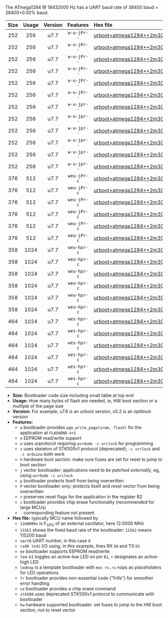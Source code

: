 The ATmega1284 @ 18432000 Hz has a UART baud rate of 38400 baud = 38400+0.00% baud.

|Size|Usage|Version|Features|Hex file|
|:-:|:-:|:-:|:-:|:--|
|252|256|u7.7|`w-u-jPr--`|[urboot+atmega1284++2m3040x++++4k8_uart0_rxd0_txd1_led+b0.hex](https://raw.githubusercontent.com/stefanrueger/urboot.hex/main/mcus/atmega1284/external_oscillator/fcpu++2m3040_Hz/br++++4k8_bps/urboot+atmega1284++2m3040x++++4k8_uart0_rxd0_txd1_led+b0.hex)|
|252|256|u7.7|`w-u-jPr--`|[urboot+atmega1284++2m3040x++++4k8_uart0_rxd0_txd1_led+b7.hex](https://raw.githubusercontent.com/stefanrueger/urboot.hex/main/mcus/atmega1284/external_oscillator/fcpu++2m3040_Hz/br++++4k8_bps/urboot+atmega1284++2m3040x++++4k8_uart0_rxd0_txd1_led+b7.hex)|
|252|256|u7.7|`w-u-jPr--`|[urboot+atmega1284++2m3040x++++4k8_uart0_rxd0_txd1_lednop.hex](https://raw.githubusercontent.com/stefanrueger/urboot.hex/main/mcus/atmega1284/external_oscillator/fcpu++2m3040_Hz/br++++4k8_bps/urboot+atmega1284++2m3040x++++4k8_uart0_rxd0_txd1_lednop.hex)|
|252|256|u7.7|`w-u-jPr--`|[urboot+atmega1284++2m3040x++++4k8_uart1_rxd2_txd3_led+b0.hex](https://raw.githubusercontent.com/stefanrueger/urboot.hex/main/mcus/atmega1284/external_oscillator/fcpu++2m3040_Hz/br++++4k8_bps/urboot+atmega1284++2m3040x++++4k8_uart1_rxd2_txd3_led+b0.hex)|
|252|256|u7.7|`w-u-jPr--`|[urboot+atmega1284++2m3040x++++4k8_uart1_rxd2_txd3_led+b7.hex](https://raw.githubusercontent.com/stefanrueger/urboot.hex/main/mcus/atmega1284/external_oscillator/fcpu++2m3040_Hz/br++++4k8_bps/urboot+atmega1284++2m3040x++++4k8_uart1_rxd2_txd3_led+b7.hex)|
|252|256|u7.7|`w-u-jPr--`|[urboot+atmega1284++2m3040x++++4k8_uart1_rxd2_txd3_lednop.hex](https://raw.githubusercontent.com/stefanrueger/urboot.hex/main/mcus/atmega1284/external_oscillator/fcpu++2m3040_Hz/br++++4k8_bps/urboot+atmega1284++2m3040x++++4k8_uart1_rxd2_txd3_lednop.hex)|
|252|256|u7.7|`w-u-jpr--`|[urboot+atmega1284++2m3040x++++4k8_uart0_rxd0_txd1_led+b0_fr.hex](https://raw.githubusercontent.com/stefanrueger/urboot.hex/main/mcus/atmega1284/external_oscillator/fcpu++2m3040_Hz/br++++4k8_bps/urboot+atmega1284++2m3040x++++4k8_uart0_rxd0_txd1_led+b0_fr.hex)|
|252|256|u7.7|`w-u-jpr--`|[urboot+atmega1284++2m3040x++++4k8_uart0_rxd0_txd1_led+b7_fr.hex](https://raw.githubusercontent.com/stefanrueger/urboot.hex/main/mcus/atmega1284/external_oscillator/fcpu++2m3040_Hz/br++++4k8_bps/urboot+atmega1284++2m3040x++++4k8_uart0_rxd0_txd1_led+b7_fr.hex)|
|252|256|u7.7|`w-u-jpr--`|[urboot+atmega1284++2m3040x++++4k8_uart0_rxd0_txd1_lednop_fr.hex](https://raw.githubusercontent.com/stefanrueger/urboot.hex/main/mcus/atmega1284/external_oscillator/fcpu++2m3040_Hz/br++++4k8_bps/urboot+atmega1284++2m3040x++++4k8_uart0_rxd0_txd1_lednop_fr.hex)|
|252|256|u7.7|`w-u-jpr--`|[urboot+atmega1284++2m3040x++++4k8_uart1_rxd2_txd3_led+b0_fr.hex](https://raw.githubusercontent.com/stefanrueger/urboot.hex/main/mcus/atmega1284/external_oscillator/fcpu++2m3040_Hz/br++++4k8_bps/urboot+atmega1284++2m3040x++++4k8_uart1_rxd2_txd3_led+b0_fr.hex)|
|252|256|u7.7|`w-u-jpr--`|[urboot+atmega1284++2m3040x++++4k8_uart1_rxd2_txd3_led+b7_fr.hex](https://raw.githubusercontent.com/stefanrueger/urboot.hex/main/mcus/atmega1284/external_oscillator/fcpu++2m3040_Hz/br++++4k8_bps/urboot+atmega1284++2m3040x++++4k8_uart1_rxd2_txd3_led+b7_fr.hex)|
|252|256|u7.7|`w-u-jpr--`|[urboot+atmega1284++2m3040x++++4k8_uart1_rxd2_txd3_lednop_fr.hex](https://raw.githubusercontent.com/stefanrueger/urboot.hex/main/mcus/atmega1284/external_oscillator/fcpu++2m3040_Hz/br++++4k8_bps/urboot+atmega1284++2m3040x++++4k8_uart1_rxd2_txd3_lednop_fr.hex)|
|376|512|u7.7|`weu-jPr-c`|[urboot+atmega1284++2m3040x++++4k8_uart0_rxd0_txd1_ee_led+b0_fr_ce.hex](https://raw.githubusercontent.com/stefanrueger/urboot.hex/main/mcus/atmega1284/external_oscillator/fcpu++2m3040_Hz/br++++4k8_bps/urboot+atmega1284++2m3040x++++4k8_uart0_rxd0_txd1_ee_led+b0_fr_ce.hex)|
|376|512|u7.7|`weu-jPr-c`|[urboot+atmega1284++2m3040x++++4k8_uart0_rxd0_txd1_ee_led+b7_fr_ce.hex](https://raw.githubusercontent.com/stefanrueger/urboot.hex/main/mcus/atmega1284/external_oscillator/fcpu++2m3040_Hz/br++++4k8_bps/urboot+atmega1284++2m3040x++++4k8_uart0_rxd0_txd1_ee_led+b7_fr_ce.hex)|
|376|512|u7.7|`weu-jPr-c`|[urboot+atmega1284++2m3040x++++4k8_uart0_rxd0_txd1_ee_lednop_fr_ce.hex](https://raw.githubusercontent.com/stefanrueger/urboot.hex/main/mcus/atmega1284/external_oscillator/fcpu++2m3040_Hz/br++++4k8_bps/urboot+atmega1284++2m3040x++++4k8_uart0_rxd0_txd1_ee_lednop_fr_ce.hex)|
|376|512|u7.7|`weu-jPr-c`|[urboot+atmega1284++2m3040x++++4k8_uart1_rxd2_txd3_ee_led+b0_fr_ce.hex](https://raw.githubusercontent.com/stefanrueger/urboot.hex/main/mcus/atmega1284/external_oscillator/fcpu++2m3040_Hz/br++++4k8_bps/urboot+atmega1284++2m3040x++++4k8_uart1_rxd2_txd3_ee_led+b0_fr_ce.hex)|
|376|512|u7.7|`weu-jPr-c`|[urboot+atmega1284++2m3040x++++4k8_uart1_rxd2_txd3_ee_led+b7_fr_ce.hex](https://raw.githubusercontent.com/stefanrueger/urboot.hex/main/mcus/atmega1284/external_oscillator/fcpu++2m3040_Hz/br++++4k8_bps/urboot+atmega1284++2m3040x++++4k8_uart1_rxd2_txd3_ee_led+b7_fr_ce.hex)|
|376|512|u7.7|`weu-jPr-c`|[urboot+atmega1284++2m3040x++++4k8_uart1_rxd2_txd3_ee_lednop_fr_ce.hex](https://raw.githubusercontent.com/stefanrueger/urboot.hex/main/mcus/atmega1284/external_oscillator/fcpu++2m3040_Hz/br++++4k8_bps/urboot+atmega1284++2m3040x++++4k8_uart1_rxd2_txd3_ee_lednop_fr_ce.hex)|
|358|1024|u7.7|`weu-hpr-c`|[urboot+atmega1284++2m3040x++++4k8_uart0_rxd0_txd1_ee_led+b0_fr_ce_hw.hex](https://raw.githubusercontent.com/stefanrueger/urboot.hex/main/mcus/atmega1284/external_oscillator/fcpu++2m3040_Hz/br++++4k8_bps/urboot+atmega1284++2m3040x++++4k8_uart0_rxd0_txd1_ee_led+b0_fr_ce_hw.hex)|
|358|1024|u7.7|`weu-hpr-c`|[urboot+atmega1284++2m3040x++++4k8_uart0_rxd0_txd1_ee_led+b7_fr_ce_hw.hex](https://raw.githubusercontent.com/stefanrueger/urboot.hex/main/mcus/atmega1284/external_oscillator/fcpu++2m3040_Hz/br++++4k8_bps/urboot+atmega1284++2m3040x++++4k8_uart0_rxd0_txd1_ee_led+b7_fr_ce_hw.hex)|
|358|1024|u7.7|`weu-hpr-c`|[urboot+atmega1284++2m3040x++++4k8_uart0_rxd0_txd1_ee_lednop_fr_ce_hw.hex](https://raw.githubusercontent.com/stefanrueger/urboot.hex/main/mcus/atmega1284/external_oscillator/fcpu++2m3040_Hz/br++++4k8_bps/urboot+atmega1284++2m3040x++++4k8_uart0_rxd0_txd1_ee_lednop_fr_ce_hw.hex)|
|358|1024|u7.7|`weu-hpr-c`|[urboot+atmega1284++2m3040x++++4k8_uart1_rxd2_txd3_ee_led+b0_fr_ce_hw.hex](https://raw.githubusercontent.com/stefanrueger/urboot.hex/main/mcus/atmega1284/external_oscillator/fcpu++2m3040_Hz/br++++4k8_bps/urboot+atmega1284++2m3040x++++4k8_uart1_rxd2_txd3_ee_led+b0_fr_ce_hw.hex)|
|358|1024|u7.7|`weu-hpr-c`|[urboot+atmega1284++2m3040x++++4k8_uart1_rxd2_txd3_ee_led+b7_fr_ce_hw.hex](https://raw.githubusercontent.com/stefanrueger/urboot.hex/main/mcus/atmega1284/external_oscillator/fcpu++2m3040_Hz/br++++4k8_bps/urboot+atmega1284++2m3040x++++4k8_uart1_rxd2_txd3_ee_led+b7_fr_ce_hw.hex)|
|358|1024|u7.7|`weu-hpr-c`|[urboot+atmega1284++2m3040x++++4k8_uart1_rxd2_txd3_ee_lednop_fr_ce_hw.hex](https://raw.githubusercontent.com/stefanrueger/urboot.hex/main/mcus/atmega1284/external_oscillator/fcpu++2m3040_Hz/br++++4k8_bps/urboot+atmega1284++2m3040x++++4k8_uart1_rxd2_txd3_ee_lednop_fr_ce_hw.hex)|
|464|1024|u7.7|`wes-hpr-c`|[urboot+atmega1284++2m3040x++++4k8_uart0_rxd0_txd1_ee_led+b0_fr_ce_stk500_hw.hex](https://raw.githubusercontent.com/stefanrueger/urboot.hex/main/mcus/atmega1284/external_oscillator/fcpu++2m3040_Hz/br++++4k8_bps/urboot+atmega1284++2m3040x++++4k8_uart0_rxd0_txd1_ee_led+b0_fr_ce_stk500_hw.hex)|
|464|1024|u7.7|`wes-hpr-c`|[urboot+atmega1284++2m3040x++++4k8_uart0_rxd0_txd1_ee_led+b7_fr_ce_stk500_hw.hex](https://raw.githubusercontent.com/stefanrueger/urboot.hex/main/mcus/atmega1284/external_oscillator/fcpu++2m3040_Hz/br++++4k8_bps/urboot+atmega1284++2m3040x++++4k8_uart0_rxd0_txd1_ee_led+b7_fr_ce_stk500_hw.hex)|
|464|1024|u7.7|`wes-hpr-c`|[urboot+atmega1284++2m3040x++++4k8_uart0_rxd0_txd1_ee_lednop_fr_ce_stk500_hw.hex](https://raw.githubusercontent.com/stefanrueger/urboot.hex/main/mcus/atmega1284/external_oscillator/fcpu++2m3040_Hz/br++++4k8_bps/urboot+atmega1284++2m3040x++++4k8_uart0_rxd0_txd1_ee_lednop_fr_ce_stk500_hw.hex)|
|464|1024|u7.7|`wes-hpr-c`|[urboot+atmega1284++2m3040x++++4k8_uart1_rxd2_txd3_ee_led+b0_fr_ce_stk500_hw.hex](https://raw.githubusercontent.com/stefanrueger/urboot.hex/main/mcus/atmega1284/external_oscillator/fcpu++2m3040_Hz/br++++4k8_bps/urboot+atmega1284++2m3040x++++4k8_uart1_rxd2_txd3_ee_led+b0_fr_ce_stk500_hw.hex)|
|464|1024|u7.7|`wes-hpr-c`|[urboot+atmega1284++2m3040x++++4k8_uart1_rxd2_txd3_ee_led+b7_fr_ce_stk500_hw.hex](https://raw.githubusercontent.com/stefanrueger/urboot.hex/main/mcus/atmega1284/external_oscillator/fcpu++2m3040_Hz/br++++4k8_bps/urboot+atmega1284++2m3040x++++4k8_uart1_rxd2_txd3_ee_led+b7_fr_ce_stk500_hw.hex)|
|464|1024|u7.7|`wes-hpr-c`|[urboot+atmega1284++2m3040x++++4k8_uart1_rxd2_txd3_ee_lednop_fr_ce_stk500_hw.hex](https://raw.githubusercontent.com/stefanrueger/urboot.hex/main/mcus/atmega1284/external_oscillator/fcpu++2m3040_Hz/br++++4k8_bps/urboot+atmega1284++2m3040x++++4k8_uart1_rxd2_txd3_ee_lednop_fr_ce_stk500_hw.hex)|

- **Size:** Bootloader code size including small table at top end
- **Usage:** How many bytes of flash are needed, ie, HW boot section or a multiple of the page size
- **Version:** For example, u7.6 is an urboot version, o5.2 is an optiboot version
- **Features:**
  + `w` bootloader provides `pgm_write_page(sram, flash)` for the application at `FLASHEND-4+1`
  + `e` EEPROM read/write support
  + `u` uses urprotocol requiring `avrdude -c urclock` for programming
  + `s` uses skeleton of STK500v1 protocol (deprecated); `-c urclock` and `-c arduino` both work
  + `h` hardware boot section: make sure fuses are set for reset to jump to boot section
  + `j` vector bootloader: applications *need to be patched externally*, eg, using `avrdude -c urclock`
  + `p` bootloader protects itself from being overwritten
  + `P` vector bootloader only: protects itself and reset vector from being overwritten
  + `r` preserves reset flags for the application in the register R2
  + `c` bootloader provides chip erase functionality (recommended for large MCUs)
  + `-` corresponding feature not present
- **Hex file:** typically MCU name followed by
  + `12m0000x` is F<sub>CPU</sub> of an external oscillator, here 12.0000 MHz
  + `115k2` shows the fixed baud rate of the bootloader: `115k2` means 115200 baud
  + `uart0` UART number, in this case `0`
  + `rxd0 txd1` I/O using, in this example, lines RX `D0` and TX `D1`
  + `ee` bootloader supports EEPROM read/write
  + `led-b1` toggles an active-low LED on pin `B1`, `+` designates an active-high LED
  + `lednop` is a template bootloader with `mov rx,rx` nops as placeholders for LED operations
  + `fr` bootloader provides non-essential code ("frills") for smoother error handling
  + `ce` bootloader provides a chip erase command
  + `stk500` uses deprecated STK500v1 protocol to communicate with bootloader
  + `hw` hardware supported bootloader: set fuses to jump to the HW boot section, not to reset vector
